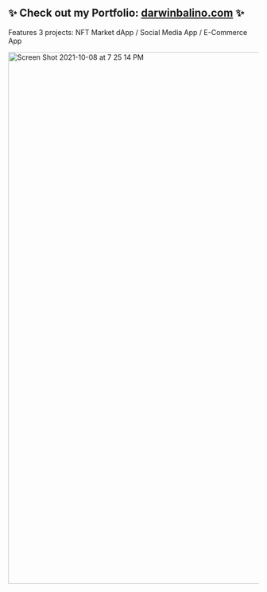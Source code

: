 ## ✨ Check out my Portfolio: [darwinbalino.com](https://www.darwinbalino.com/) ✨

Features 3 projects: NFT Market dApp / Social Media App / E-Commerce App



<img width="1068" alt="Screen Shot 2021-10-08 at 7 25 14 PM" src="https://user-images.githubusercontent.com/74079633/136641101-a9fe5013-ac52-48a2-9eb9-fdd2725cec35.png">
